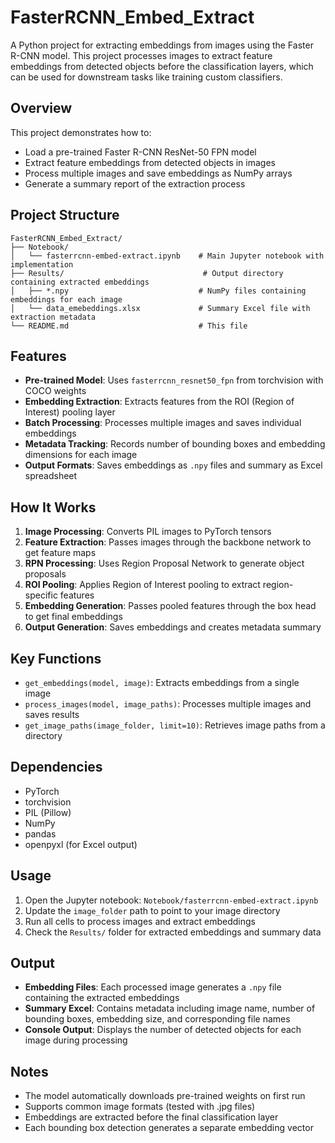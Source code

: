 # FasterRCNN_Embed_Extract

A Python project for extracting embeddings from images using the Faster R-CNN model. This project processes images to extract feature embeddings from detected objects before the classification layers, which can be used for downstream tasks like training custom classifiers.

## Overview

This project demonstrates how to:
- Load a pre-trained Faster R-CNN ResNet-50 FPN model
- Extract feature embeddings from detected objects in images
- Process multiple images and save embeddings as NumPy arrays
- Generate a summary report of the extraction process

## Project Structure

```
FasterRCNN_Embed_Extract/
├── Notebook/
│   └── fasterrcnn-embed-extract.ipynb    # Main Jupyter notebook with implementation
├── Results/                               # Output directory containing extracted embeddings
│   ├── *.npy                             # NumPy files containing embeddings for each image
│   └── data_emebeddings.xlsx             # Summary Excel file with extraction metadata
└── README.md                             # This file
```

## Features

- **Pre-trained Model**: Uses `fasterrcnn_resnet50_fpn` from torchvision with COCO weights
- **Embedding Extraction**: Extracts features from the ROI (Region of Interest) pooling layer
- **Batch Processing**: Processes multiple images and saves individual embeddings
- **Metadata Tracking**: Records number of bounding boxes and embedding dimensions for each image
- **Output Formats**: Saves embeddings as `.npy` files and summary as Excel spreadsheet

## How It Works

1. **Image Processing**: Converts PIL images to PyTorch tensors
2. **Feature Extraction**: Passes images through the backbone network to get feature maps
3. **RPN Processing**: Uses Region Proposal Network to generate object proposals
4. **ROI Pooling**: Applies Region of Interest pooling to extract region-specific features
5. **Embedding Generation**: Passes pooled features through the box head to get final embeddings
6. **Output Generation**: Saves embeddings and creates metadata summary

## Key Functions

- `get_embeddings(model, image)`: Extracts embeddings from a single image
- `process_images(model, image_paths)`: Processes multiple images and saves results
- `get_image_paths(image_folder, limit=10)`: Retrieves image paths from a directory

## Dependencies

- PyTorch
- torchvision
- PIL (Pillow)
- NumPy
- pandas
- openpyxl (for Excel output)

## Usage

1. Open the Jupyter notebook: `Notebook/fasterrcnn-embed-extract.ipynb`
2. Update the `image_folder` path to point to your image directory
3. Run all cells to process images and extract embeddings
4. Check the `Results/` folder for extracted embeddings and summary data

## Output

- **Embedding Files**: Each processed image generates a `.npy` file containing the extracted embeddings
- **Summary Excel**: Contains metadata including image name, number of bounding boxes, embedding size, and corresponding file names
- **Console Output**: Displays the number of detected objects for each image during processing

## Notes

- The model automatically downloads pre-trained weights on first run
- Supports common image formats (tested with .jpg files)
- Embeddings are extracted before the final classification layer
- Each bounding box detection generates a separate embedding vector
